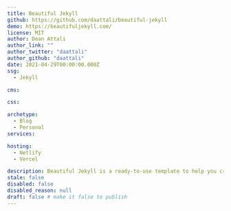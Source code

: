 ```yaml
---
title: Beautiful Jekyll
github: https://github.com/daattali/beautiful-jekyll
demo: https://beautifuljekyll.com/
license: MIT
author: Dean Attali
author_link: ""
author_twitter: "daattali"
author_github: "daattali"
date: 2021-04-29T00:00:00.000Z
ssg:
  - Jekyll

cms:

css:

archetype:
  - Blog
  - Personal
services:

hosting:
  - Netlify
  - Vercel

description: Beautiful Jekyll is a ready-to-use template to help you create a beautiful website quickly. Perfect for personal sites, blogs, or simple project websites
stale: false
disabled: false
disabled_reason: null
draft: false # make it false to publish
---
```

